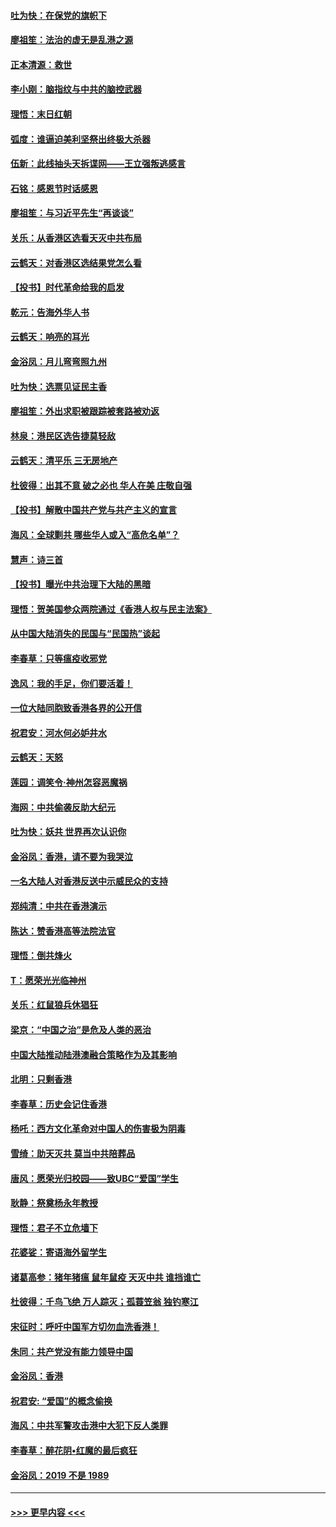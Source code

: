 #### [吐为快：在保党的旗帜下](../pages/nsc993/n11691188.md?t=11302322) 
#### [廖祖笙：法治的虚无是乱港之源](../pages/nsc993/n11690605.md?t=11302322) 
#### [正本清源：救世](../pages/nsc993/n11689134.md?t=11302322) 
#### [李小刚：脑指纹与中共的脑控武器](../pages/nsc993/n11688900.md?t=11302322) 
#### [理悟：末日红朝](../pages/nsc993/n11688829.md?t=11302322) 
#### [弧度：谁逼迫美利坚祭出终极大杀器](../pages/nsc993/n11688735.md?t=11302322) 
#### [伍新：此线抽头天拆谍网——王立强叛逃感言](../pages/nsc993/n11687981.md?t=11302322) 
#### [石铭：感恩节时话感恩](../pages/nsc993/n11687568.md?t=11302322) 
#### [廖祖笙：与习近平先生“再谈谈”](../pages/nsc993/n11687005.md?t=11302322) 
#### [关乐：从香港区选看天灭中共布局](../pages/nsc993/n11686647.md?t=11302322) 
#### [云鹤天：对香港区选结果党怎么看](../pages/nsc993/n11686216.md?t=11302322) 
#### [【投书】时代革命给我的启发](../pages/nsc993/n11684287.md?t=11302322) 
#### [乾元：告海外华人书](../pages/nsc993/n11684044.md?t=11302322) 
#### [云鹤天：响亮的耳光](../pages/nsc993/n11684254.md?t=11302322) 
#### [金浴凤：月儿弯弯照九州](../pages/nsc993/n11684231.md?t=11302322) 
#### [吐为快：选票见证民主香](../pages/nsc993/n11684206.md?t=11302322) 
#### [廖祖笙：外出求职被跟踪被套路被劝返](../pages/nsc993/n11683874.md?t=11302322) 
#### [林泉：港民区选告捷莫轻敌](../pages/nsc993/n11683930.md?t=11302322) 
#### [云鹤天：清平乐 三无房地产](../pages/nsc993/n11681521.md?t=11302322) 
#### [杜彼得：出其不意 破之必也 华人在美 庄敬自强](../pages/nsc993/n11679554.md?t=11302322) 
#### [【投书】解散中国共产党与共产主义的宣言](../pages/nsc993/n11679177.md?t=11302322) 
#### [海风：全球剿共 哪些华人或入“高危名单”？](../pages/nsc993/n11678617.md?t=11302322) 
#### [慧声：诗三首](../pages/nsc993/n11678848.md?t=11302322) 
#### [【投书】曝光中共治理下大陆的黑暗](../pages/nsc993/n11678674.md?t=11302322) 
#### [理悟：贺美国参众两院通过《香港人权与民主法案》](../pages/nsc993/n11678104.md?t=11302322) 
#### [从中国大陆消失的民国与“民国热”谈起](../pages/nsc993/n11678075.md?t=11302322) 
#### [李春草：只等瘟疫收邪党](../pages/nsc993/n11677308.md?t=11302322) 
#### [逸风：我的手足，你们要活着！](../pages/nsc993/n11676352.md?t=11302322) 
#### [一位大陆同胞致香港各界的公开信](../pages/nsc993/n11675761.md?t=11302322) 
#### [祝君安：河水何必妒井水](../pages/nsc993/n11675746.md?t=11302322) 
#### [云鹤天：天怒](../pages/nsc993/n11675718.md?t=11302322) 
#### [莲园：调笑令‧神州怎容恶魔祸](../pages/nsc993/n11675648.md?t=11302322) 
#### [海网：中共偷袭反助大纪元](../pages/nsc993/n11673515.md?t=11302322) 
#### [吐为快：妖共 世界再次认识你](../pages/nsc993/n11673506.md?t=11302322) 
#### [金浴凤：香港，请不要为我哭泣](../pages/nsc993/n11673248.md?t=11302322) 
#### [一名大陆人对香港反送中示威民众的支持](../pages/nsc993/n11672615.md?t=11302322) 
#### [郑纯清：中共在香港演示](../pages/nsc993/n11670539.md?t=11302322) 
#### [陈达：赞香港高等法院法官](../pages/nsc993/n11669542.md?t=11302322) 
#### [理悟：倒共烽火](../pages/nsc993/n11668844.md?t=11302322) 
#### [T：愿荣光光临神州](../pages/nsc993/n11668421.md?t=11302322) 
#### [关乐：红鼠狼兵休猖狂](../pages/nsc993/n11668378.md?t=11302322) 
#### [梁京：“中国之治”是危及人类的恶治](../pages/nsc993/n11668328.md?t=11302322) 
#### [中国大陆推动陆港澳融合策略作为及其影响](../pages/nsc993/n11668157.md?t=11302322) 
#### [北明：只剩香港](../pages/nsc993/n11668002.md?t=11302322) 
#### [李春草：历史会记住香港](../pages/nsc993/n11667927.md?t=11302322) 
#### [杨吒：西方文化革命对中国人的伤害极为阴毒](../pages/nsc993/n11664521.md?t=11302322) 
#### [雪绮：助天灭共 莫当中共陪葬品](../pages/nsc993/n11662650.md?t=11302322) 
#### [唐风：愿荣光归校园——致UBC“爱国”学生](../pages/nsc993/n11662194.md?t=11302322) 
#### [耿静：祭奠杨永年教授](../pages/nsc993/n11662514.md?t=11302322) 
#### [理悟：君子不立危墙下](../pages/nsc993/n11662172.md?t=11302322) 
#### [花婆娑：寄语海外留学生](../pages/nsc993/n11662121.md?t=11302322) 
#### [诸葛高参：猪年猪瘟 鼠年鼠疫 天灭中共 谁挡谁亡](../pages/nsc993/n11661980.md?t=11302322) 
#### [杜彼得：千鸟飞绝 万人踪灭；孤蓑笠翁 独钓寒江](../pages/nsc993/n11661170.md?t=11302322) 
#### [宋征时：呼吁中国军方切勿血洗香港！](../pages/nsc993/n11415318.md?t=11302322) 
#### [朱同：共产党没有能力领导中国](../pages/nsc993/n11660421.md?t=11302322) 
#### [金浴凤：香港](../pages/nsc993/n11660419.md?t=11302322) 
#### [祝君安: “爱国”的概念偷换](../pages/nsc993/n11659706.md?t=11302322) 
#### [海风：中共军警攻击港中大犯下反人类罪](../pages/nsc993/n11659632.md?t=11302322) 
#### [李春草：醉花阴•红魔的最后疯狂](../pages/nsc993/n11659287.md?t=11302322) 
#### [金浴凤：2019 不是 1989](../pages/nsc993/n11657663.md?t=11302322) 

----
#### [ >>> 更早内容 <<< ](../indexes/nsc993-earlier.md)

